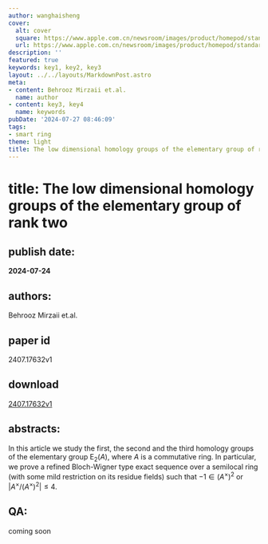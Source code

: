 ```yaml
---
author: wanghaisheng
cover:
  alt: cover
  square: https://www.apple.com.cn/newsroom/images/product/homepod/standard/Apple-HomePod-hero-230118_big.jpg.large_2x.jpg
  url: https://www.apple.com.cn/newsroom/images/product/homepod/standard/Apple-HomePod-hero-230118_big.jpg.large_2x.jpg
description: ''
featured: true
keywords: key1, key2, key3
layout: ../../layouts/MarkdownPost.astro
meta:
- content: Behrooz Mirzaii et.al.
  name: author
- content: key3, key4
  name: keywords
pubDate: '2024-07-27 08:46:09'
tags:
- smart ring
theme: light
title: The low dimensional homology groups of the elementary group of rank two
---
```


# title: The low dimensional homology groups of the elementary group of rank two 
## publish date: 
**2024-07-24** 
## authors: 
  Behrooz Mirzaii et.al. 
## paper id
2407.17632v1
## download
[2407.17632v1](http://arxiv.org/abs/2407.17632v1)
## abstracts:
In this article we study the first, the second and the third homology groups of the elementary group $\textrm{E}_2(A)$, where $A$ is a commutative ring. In particular, we prove a refined Bloch-Wigner type exact sequence over a semilocal ring (with some mild restriction on its residue fields) such that $-1\in (A^{\times})^2$ or $|A^{\times}/(A^{\times})^2|\leq 4$.
## QA:
coming soon
